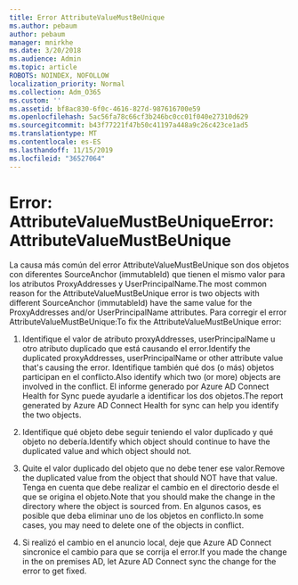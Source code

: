 ```yaml
---
title: Error AttributeValueMustBeUnique
ms.author: pebaum
author: pebaum
manager: mnirkhe
ms.date: 3/20/2018
ms.audience: Admin
ms.topic: article
ROBOTS: NOINDEX, NOFOLLOW
localization_priority: Normal
ms.collection: Adm_O365
ms.custom: ''
ms.assetid: bf8ac830-6f0c-4616-827d-987616700e59
ms.openlocfilehash: 5ac56fa78c66cf3b246bc0cc01f040e27310d629
ms.sourcegitcommit: b43f77221f47b50c41197a448a9c26c423ce1ad5
ms.translationtype: MT
ms.contentlocale: es-ES
ms.lasthandoff: 11/15/2019
ms.locfileid: "36527064"
---
```

# <a name="error-attributevaluemustbeunique"></a><span data-ttu-id="9023e-102">Error: AttributeValueMustBeUnique</span><span class="sxs-lookup"><span data-stu-id="9023e-102">Error: AttributeValueMustBeUnique</span></span>

<span data-ttu-id="9023e-103">La causa más común del error AttributeValueMustBeUnique son dos objetos con diferentes SourceAnchor (immutableId) que tienen el mismo valor para los atributos ProxyAddresses y UserPrincipalName.</span><span class="sxs-lookup"><span data-stu-id="9023e-103">The most common reason for the AttributeValueMustBeUnique error is two objects with different SourceAnchor (immutableId) have the same value for the ProxyAddresses and/or UserPrincipalName attributes.</span></span> <span data-ttu-id="9023e-104">Para corregir el error AttributeValueMustBeUnique:</span><span class="sxs-lookup"><span data-stu-id="9023e-104">To fix the AttributeValueMustBeUnique error:</span></span>
  
1. <span data-ttu-id="9023e-105">Identifique el valor de atributo proxyAddresses, userPrincipalName u otro atributo duplicado que está causando el error.</span><span class="sxs-lookup"><span data-stu-id="9023e-105">Identify the duplicated proxyAddresses, userPrincipalName or other attribute value that's causing the error.</span></span> <span data-ttu-id="9023e-106">Identifique también qué dos (o más) objetos participan en el conflicto.</span><span class="sxs-lookup"><span data-stu-id="9023e-106">Also identify which two (or more) objects are involved in the conflict.</span></span> <span data-ttu-id="9023e-107">El informe generado por Azure AD Connect Health for Sync puede ayudarle a identificar los dos objetos.</span><span class="sxs-lookup"><span data-stu-id="9023e-107">The report generated by Azure AD Connect Health for sync can help you identify the two objects.</span></span>
    
2. <span data-ttu-id="9023e-108">Identifique qué objeto debe seguir teniendo el valor duplicado y qué objeto no debería.</span><span class="sxs-lookup"><span data-stu-id="9023e-108">Identify which object should continue to have the duplicated value and which object should not.</span></span>
    
3. <span data-ttu-id="9023e-109">Quite el valor duplicado del objeto que no debe tener ese valor.</span><span class="sxs-lookup"><span data-stu-id="9023e-109">Remove the duplicated value from the object that should NOT have that value.</span></span> <span data-ttu-id="9023e-110">Tenga en cuenta que debe realizar el cambio en el directorio desde el que se origina el objeto.</span><span class="sxs-lookup"><span data-stu-id="9023e-110">Note that you should make the change in the directory where the object is sourced from.</span></span> <span data-ttu-id="9023e-111">En algunos casos, es posible que deba eliminar uno de los objetos en conflicto.</span><span class="sxs-lookup"><span data-stu-id="9023e-111">In some cases, you may need to delete one of the objects in conflict.</span></span>
    
4. <span data-ttu-id="9023e-112">Si realizó el cambio en el anuncio local, deje que Azure AD Connect sincronice el cambio para que se corrija el error.</span><span class="sxs-lookup"><span data-stu-id="9023e-112">If you made the change in the on premises AD, let Azure AD Connect sync the change for the error to get fixed.</span></span>
    

